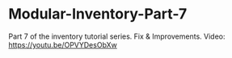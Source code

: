 # Modular-Inventory-Part-7

Part 7 of the inventory tutorial series.
Fix & Improvements.
Video: https://youtu.be/OPVYDesObXw
